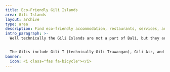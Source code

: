```yaml
---
title: Eco-Friendly Gili Islands
area: Gili Islands
layout: archive
type: area
description: Find eco-friendly accommodation, restaurants, services, and things to do in the Gili Islands with our free green business directory.
intro_paragraph: >-
  Well technically the Gili Islands are not a part of Bali, but they are popular and accessible neighbor islands. All three islands boast no motorized transport, meaning no cars and no motorbikes, which is definitely eco-friendly! Walk or bicycle rather than opting for transport by horse carriage.


  The Gilis include Gili T (technically Gili Trawangan), Gili Air, and Gili Meno (aka Gili M). Gili T is known for its party atmosphere and is relatively more developed than its siblings. Gili Air is a laidback, social backpacker island, while Gili Meno is known as the island for couples.
banner:
  icon: <i class="fas fa-bicycle"></i>
---
```


